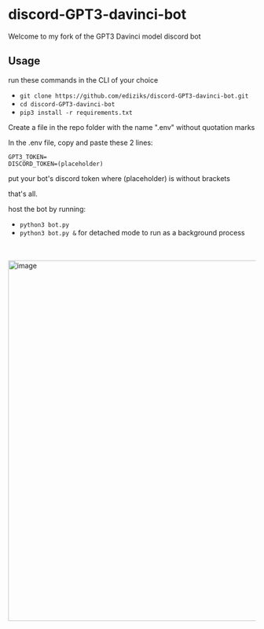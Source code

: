 # discord-GPT3-davinci-bot

Welcome to my fork of the GPT3 Davinci model discord bot 

## Usage


run these commands in the CLI of your choice
- `git clone https://github.com/ediziks/discord-GPT3-davinci-bot.git`
- `cd discord-GPT3-davinci-bot`
- `pip3 install -r requirements.txt`

Create a file in the repo folder with the name ".env" without quotation marks

In the .env file, copy and paste these 2 lines:

```
GPT3_TOKEN=
DISCORD_TOKEN=(placeholder)
```

put your bot's discord token where (placeholder) is without brackets


that's all.


host the bot by running:
- `python3 bot.py`
- `python3 bot.py &` for detached mode to run as a background process

</br></br>
<img width="733" alt="image" src="https://user-images.githubusercontent.com/54022220/160257863-2273c75c-097e-469f-aea9-f609929c9ba6.png">
